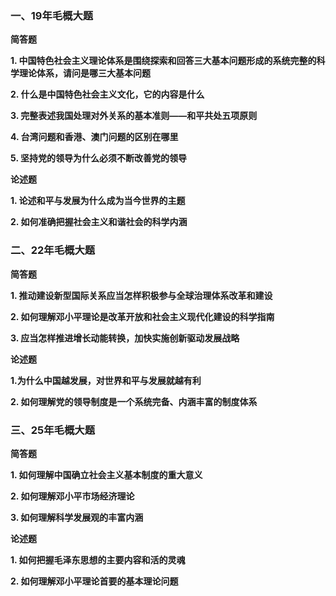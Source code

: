 ### **一、19年毛概大题**

**简答题**

**1. 中国特色社会主义理论体系是围绕探索和回答三大基本问题形成的系统完整的科学理论体系，请问是哪三大基本问题**

**2. 什么是中国特色社会主义文化，它的内容是什么**

**3. 完整表述我国处理对外关系的基本准则——和平共处五项原则**

**4. 台湾问题和香港、澳门问题的区别在哪里**

**5. 坚持党的领导为什么必须不断改善党的领导**

**论述题**

**1. 论述和平与发展为什么成为当今世界的主题**

**2. 如何准确把握社会主义和谐社会的科学内涵**



### **二、22年毛概大题**

**简答题**

**1. 推动建设新型国际关系应当怎样积极参与全球治理体系改革和建设**

**2. 如何理解邓小平理论是改革开放和社会主义现代化建设的科学指南**

**3. 应当怎样推进增长动能转换，加快实施创新驱动发展战略**

**论述题**

**1.为什么中国越发展，对世界和平与发展就越有利**

**2. 如何理解党的领导制度是一个系统完备、内涵丰富的制度体系**



### **三、25年毛概大题**

**简答题**

**1. 如何理解中国确立社会主义基本制度的重大意义**

**2. 如何理解邓小平市场经济理论**

**3. 如何理解科学发展观的丰富内涵**

**论述题**

**1. 如何把握毛泽东思想的主要内容和活的灵魂**

**2. 如何理解邓小平理论首要的基本理论问题**

